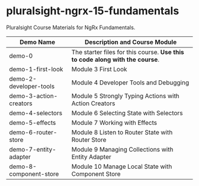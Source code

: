 # pluralsight-ngrx-15-fundamentals

Pluralsight Course Materials for NgRx Fundamentals.

| Demo Name              | Description and Course Module                                                  |
| ---------------------- | ------------------------------------------------------------------------------ |
| demo-0                 | The starter files for this course. **Use this to code along with the course**. |
| demo-1-first-look      | Module 3 First Look                                                            |
| demo-2-developer-tools | Module 4 Developer Tools and Debugging                                         |
| demo-3-action-creators | Module 5 Strongly Typing Actions with Action Creators                          |
| demo-4-selectors       | Module 6 Selecting State with Selectors                                        |
| demo-5-effects         | Module 7 Working with Effects                                                  |
| demo-6-router-store    | Module 8 Listen to Router State with Router Store                              |
| demo-7-entity-adapter  | Module 9 Managing Collections with Entity Adapter                              |
| demo-8-component-store | Module 10 Manage Local State with Component Store                              |

